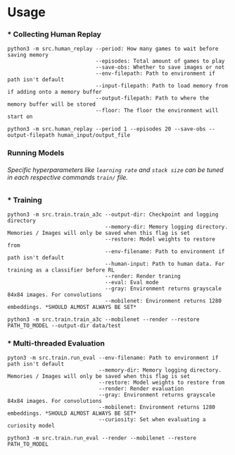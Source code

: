 # Usage
### * Collecting Human Replay
```
python3 -m src.human_replay --period: How many games to wait before saving memory
                            --episodes: Total amount of games to play
                            --save-obs: Whether to save images or not
                            --env-filepath: Path to environment if path isn't default
                            --input-filepath: Path to load memory from if adding onto a memory buffer
                            --output-filepath: Path to where the memory buffer will be stored
                            --floor: The floor the environment will start on
```
`python3 -m src.human_replay --period 1 --episodes 20 --save-obs --output-filepath human_input/output_file`

### Running Models
###### Specific hyperparameters like `learning rate` and `stack size` can be tuned in each respective commands `train/` file.
### * Training
```
python3 -m src.train.train_a3c --output-dir: Checkpoint and logging directory
                               --memory-dir: Memory logging directory. Memories / Images will only be saved when this flag is set
                               --restore: Model weights to restore from
                               --env-filename: Path to environment if path isn't default
                               --human-input: Path to human data. For training as a classifier before RL
                               --render: Render traning
                               --eval: Eval mode
                               --gray: Environment returns grayscale 84x84 images. For convolutions
                               --mobilenet: Environment returns 1280 embeddings. *SHOULD ALMOST ALWAYS BE SET*
```
`python3 -m src.train.train_a3c --mobilenet --render --restore PATH_TO_MODEL --output-dir data/test`

### * Multi-threaded Evaluation
```
pyton3 -m src.train.run_eval --env-filename: Path to environment if path isn't default
                             --memory-dir: Memory logging directory. Memories / Images will only be saved when this flag is set
                             --restore: Model weights to restore from
                             --render: Render evaluation
                             --gray: Environment returns grayscale 84x84 images. For convolutions
                             --mobilenet: Environment returns 1280 embeddings. *SHOULD ALMOST ALWAYS BE SET*
                             --curiosity: Set when evaluating a curiosity model
```
`python3 -m src.train.run_eval --render --mobilenet --restore PATH_TO_MODEL`

